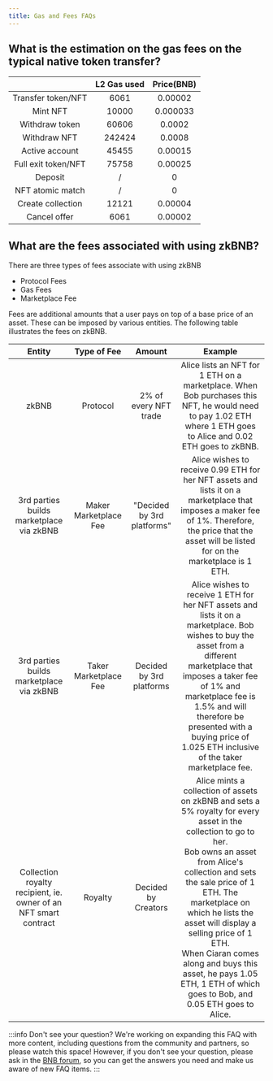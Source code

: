 ```yaml
---
title: Gas and Fees FAQs
---
```


## What is the estimation on the gas fees on the typical native token transfer?
| |**L2 Gas used**|**Price(BNB)**
:-----:|:-----:|:-----:
Transfer token/NFT|6061|0.00002
Mint NFT|10000|0.000033
Withdraw token|60606|0.0002
Withdraw NFT|242424|0.0008
Active account|45455|0.00015
Full exit token/NFT|75758|0.00025
Deposit|/|0
NFT atomic match|/|0
Create collection|12121|0.00004
Cancel offer|6061|0.00002

## What are the fees associated with using zkBNB?

There are three types of fees associate with using zkBNB
* Protocol Fees
* Gas Fees
* Marketplace Fee

Fees are additional amounts that a user pays on top of a base price of an asset. These can be imposed by various entities. The following table illustrates the fees on zkBNB.

**Entity**|**Type of Fee**|**Amount**|**Example**
:-----:|:-----:|:-----:|:-----:
zkBNB|Protocol|2% of every NFT trade|Alice lists an NFT for 1 ETH on a marketplace. When Bob purchases this NFT, he would need to pay 1.02 ETH where 1 ETH goes to Alice and 0.02 ETH goes to zkBNB.
3rd parties builds marketplace via zkBNB | Maker Marketplace Fee | "Decided by 3rd platforms" | Alice wishes to receive 0.99 ETH for her NFT assets and lists it on a marketplace that imposes a maker fee of 1%. Therefore, the price that the asset will be listed for on the marketplace is 1 ETH.
3rd parties builds marketplace via zkBNB | Taker Marketplace Fee | Decided by 3rd platforms | Alice wishes to receive 1 ETH for her NFT assets and lists it on a marketplace. Bob wishes to buy the asset from a different marketplace that imposes a taker fee of 1% and marketplace fee is 1.5% and will therefore be presented with a buying price of 1.025 ETH inclusive of the taker marketplace fee.
Collection royalty recipient, ie. owner of an NFT smart contract | Royalty | Decided by Creators | Alice mints a collection of assets on zkBNB and sets a 5% royalty for every asset in the collection to go to her. <br/> Bob owns an asset from Alice's collection and sets the sale price of 1 ETH. The marketplace on which he lists the asset will display a selling price of 1 ETH. <br/>When Ciaran comes along and buys this asset, he pays 1.05 ETH, 1 ETH of which goes to Bob, and 0.05 ETH goes to Alice.

:::info Don't see your question?
We're working on expanding this FAQ with more content, including questions from the community and partners, so please watch this space! However, if you don't see your question, please ask in the [BNB forum](https://forum.bnbchain.org/), so you can get the answers you need and make us aware of new FAQ items.
:::

